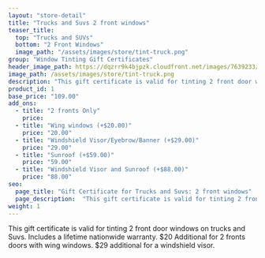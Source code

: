```yaml
---
layout: "store-detail"
title: "Trucks and Suvs 2 front windows"
teaser_title:
  top: "Trucks and SUVs"
  bottom: "2 Front Windows"
  image_path: "/assets/images/store/tint-truck.png"
group: "Window Tinting Gift Certificates"
header_image_path: https://dqzrr9k4bjpzk.cloudfront.net/images/7639233/341145255.jpg
image_path: /assets/images/store/tint-truck.png
description: "This gift certificate is valid for tinting 2 front door windows on trucks and Suvs."
product_id: 1
base_price: "109.00"
add_ons:
  - title: "2 fronts Only"
    price:
  - title: "Wing windows (+$20.00)"
    price: "20.00"
  - title: "Windshield Visor/Eyeb​row/Banner (+$29.00)"
    price: "29.00"
  - title: "Sunroof (+$59.00)"
    price: "59.00"
  - title: "Windshield Visor and Sunroof (+$88.00)"
    price: "88.00"
seo:
  page_title: "Gift Certificate for Trucks and Suvs: 2 front windows"
  page_description:  "This gift certificate is valid for tinting 2 front door windows on trucks and Suvs."
weight: 1
---
```

This gift certificate is valid for tinting 2 front door windows on trucks and Suvs. Includes a lifetime nationwide warranty. $20 Additional for 2 fronts doors with wing windows. $29 additional for a windshield visor.
